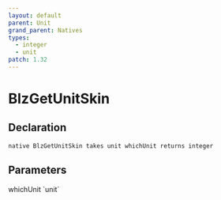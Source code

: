 ```yaml
---
layout: default
parent: Unit
grand_parent: Natives
types:
  - integer
  - unit
patch: 1.32
---
```


# BlzGetUnitSkin

## Declaration

```
native BlzGetUnitSkin takes unit whichUnit returns integer
```

## Parameters
<dl>
  <dt>whichUnit `unit`</dt>
  <dd></dd>
</dl>